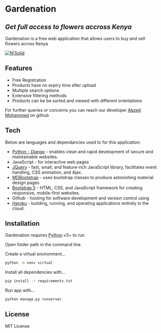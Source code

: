 # Gardenation
## _Get full access to flowers accross Kenya_

Gardenation is a free web application that allows users to buy and sell flowers across Kenya

[![N|Solid](https://res.cloudinary.com/abzed/image/upload/v1643130211/gardenation_v9tbd1.png)](https://nodesource.com/products/nsolid)



## Features

- Free Registration
- Products have no expiry time after upload
- Multiple search options
- Extensive filtering methods
- Products can be be sorted and viewed with different orientations

For further queries or concerns you can reach our developer
[Abzed Mohammed](https://github.com/Abzed) on github

## Tech

Below are languages and dependancies used to for this application:

- [Python - Django](https://www.djangoproject.com/start/) - enables clean and rapid development of secure and maintainable websites.
- JavaScript - for interactive web pages
- [JQuery](https://jquery.com/) - fast, small, and feature-rich JavaScript library, facilitates event handling, CSS animation, and Ajax.
- [MDBootstrap](https://mdbootstrap.com/) - uses bootstrap classes to produce astonishing material design pages
- [Bootstrap 5](https://getbootstrap.com/docs/5.0/getting-started/download/) - HTML, CSS, and JavaScript framework for creating responsive, mobile-first websites.
- Github - hosting for software development and version control using
- [Heroku](https://dashboard.heroku.com/) - building, running, and operating applications entirely in the cloud.


<!-- And of course Gardination itself is open source with a [public repository][https://github.com/Abzed/gardenation]
 on GitHub. -->

## Installation

Gardenation requires [Python](https://www.python.org/downloads/) v3+ to run.

<!-- A text editor is also required i.e [Visual Studio](https://code.visualstudio.com/download) -->

Open folder path in the command line.

Create a virtual environment...

```sh
python -m venv virtual
```

Install all dependencies with...

```sh
pip install -r requirements.txt
```

Run app with...

```sh
python manage.py runserver
```



## License
MIT License

